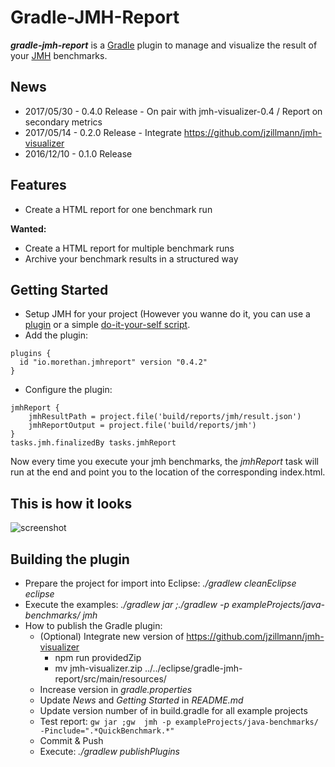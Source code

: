# Gradle-JMH-Report

**_gradle-jmh-report_** is a [Gradle](http://gradle.org) plugin to manage and visualize the result of your [JMH](http://openjdk.java.net/projects/code-tools/jmh/) benchmarks.

## News

- 2017/05/30 - 0.4.0 Release - On pair with jmh-visualizer-0.4 / Report on secondary metrics
- 2017/05/14 - 0.2.0 Release - Integrate https://github.com/jzillmann/jmh-visualizer
- 2016/12/10 - 0.1.0 Release



## Features

- Create a HTML report for one benchmark run

**Wanted:**
- Create a HTML report for multiple benchmark runs 
- Archive your benchmark results in a structured way


## Getting Started
- Setup JMH for your project (However you wanne do it, you can use a [plugin](https://github.com/melix/jmh-gradle-plugin) or a simple [do-it-your-self script](exampleProjects/jmh.gradle). 
- Add the plugin:
```
plugins {
  id "io.morethan.jmhreport" version "0.4.2"
}
```
- Configure the plugin:
```
jmhReport {
    jmhResultPath = project.file('build/reports/jmh/result.json')
    jmhReportOutput = project.file('build/reports/jmh')
}
tasks.jmh.finalizedBy tasks.jmhReport 
```
Now every time you execute your jmh benchmarks, the _jmhReport_ task will run at the end and point you to the location of the corresponding index.html.


## This is how it looks

![screenshot](https://cloud.githubusercontent.com/assets/148472/26032319/ace91322-3890-11e7-9d0e-7314020a8953.png)


## Building the plugin
- Prepare the project for import into Eclipse: _./gradlew cleanEclipse eclipse_
- Execute the examples: _./gradlew jar ;./gradlew -p exampleProjects/java-benchmarks/ jmh_
- How to publish the Gradle plugin:
  - (Optional) Integrate new version of https://github.com/jzillmann/jmh-visualizer
    - npm run providedZip
    - mv jmh-visualizer.zip ../../eclipse/gradle-jmh-report/src/main/resources/
  - Increase version in _gradle.properties_
  - Update _News_ and _Getting Started_ in _README.md_
  - Update version number of in build.gradle for all example projects
  - Test report: ```gw jar ;gw  jmh -p exampleProjects/java-benchmarks/ -Pinclude=".*QuickBenchmark.*"```
  - Commit & Push
  - Execute: _./gradlew publishPlugins_
